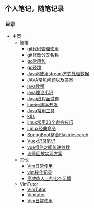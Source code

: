 ## 个人笔记，随笔记录

### 目录

* 主页
  * 随笔
    * [git代码管理使用](Document/git代码管理使用.md)
    * [git修改分支名称](Document/git修改分支名称.md)
    * [go常用包](Document/go常用包.md)
    * [go环境](Document/go环境.md)
    * [Java8使用stream方式处理数据](Document/Java8使用stream方式处理数据.md)
    * [JAVA常见问题以及答案](Document/JAVA常见问题以及答案.md)
    * [java教程](Document/java教程.md)
    * [java理论小记](Document/java理论小记.md)
    * [Java线程面试题](Document/Java线程面试题.md)
    * [jmeter脚本开发](Document/jmeter脚本开发.md)
    * [Java常用工具](Document/Java常用工具.md)
    * [k8s](Document/k8s.md)
    * [linux常用30个命令技巧](Document/linux%20常用30个命令技巧.md)
    * [Linux经典命令](Document/Linux经典命令.md)
    * [SpringBoot整合Elastricsearch](Document/SpringBoot整合Elastricsearch%20+%20LogStash%20+%20Kibana.md)
    * [Vuex记录笔记](Document/Vuex记录笔记.md)
    * [vue组件之间传递参数](Document/vue组件之间传递参数.md)
    * [流量回放实现方案](Document/流量回放实现方案.md)
  * 其他
    * [Vim日常使用](Document/Vim日常使用.md)
    * [vim操作记录](Document/vim操作记录.md)
    * [高效能人士的七个习惯](Document/高效能人士的七个习惯.md)
  * VimTutor
    * [VimTutor](VimTutor/CODE_OF_CONDUCT.md)
    * [Vimtutor](VimTutor/Vimtutor.txt)
    * [Vim日常使用](VimTutor/README_NOTE.md)